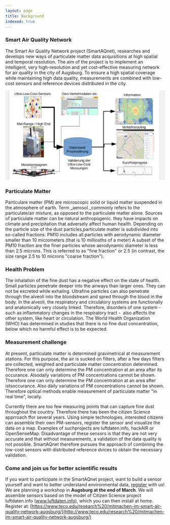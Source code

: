 ```yaml
---
layout: page
title: Background
indexed: true
---
```


### Smart Air Quality Network

The Smart Air Quality Network project (SmartAQnet), researches and develops new
ways of particulate matter data acquisitions at high spatial and temporal
resolution. The aim of the project is to implement an intelligent, very
high-resolution and yet cost-effective measuring network for air quality in the
city of Augsburg. To ensure a high spatial coverage while maintaining high data
quality, measurements are combined with low-cost sensors and reference devices
distributed in the city.

![dataflow in the SmartAQnet](/assets/img/project-images/Projekt%20SAQN%20Mitmachen_1.png)

### Particulate Matter

Particulare matter (PM) are microscopic solid or liquid matter suspended in the atmosphere of earth. Term _aerosol _commonly refers to the particulate/air mixture, as opposed to the particulate matter alone. Sources of particulate matter can be natural anthropogenic. they have impacts on climate and precipitation that adversely affect human health. Depending on the particle size of the dust particles,particulate matter is subdivided into so-called fractions: PM10 includes all particles with aerodynamic diameter smaller than 10 micrometers (that is 10 milliosths of a meter) A subset of the PM10 fraction are the finer particles whose aerodynamic diameter is less than 2.5 microns. This is referred to as "fine fraction" or 2.5 (in contrast, the size range 2.5 to 10 microns "coarse fraction").

### Health Problem

The inhalation of the fine dust has a negative effect on the state of health. Small particles penetrate deeper into the airways than larger ones. They can not be excreted while exhaling. Ultrafine particles can also penetrate through the alveoli into the bloodstream and spred through the blood in the body. In the alveoli, the respiratory and circulatory systems are functionally and anatomically very closely linked. Therefore, disorders of one system - such as inflammatory changes in the respiratory tract -  also affects the other system, like heart or circulation. The World Health Organization (WHO) has determined in studies that there is no fine dust concentration, below which no harmful effect is to be expected.

### Measurement challenge

At present, particulate matter is determined gravimetrical at measurement stations. For this purpose, the air is sucked on filters, after a few days filters are collected, weighted and particulate matter concentration determined. Therefore one can only determine the PM concentration at an area after its occurance. Alsodaily variations of PM concentrations cannot be shown. Therefore one can only determine the PM concentration at an area after istsoccurance. Also daily variations of PM concentrations cannot be shown. Therefore optical methods enable measurement of particulate matter "in real time", locally.

Currently there are too few measuring points that can capture fine dust throughout the country. Therefore there has been the citizen Science apprroach ffor several years. Using simple technologies, interested citizens can assemble their own PM-sensors, register the sensor and visualize the data on a map. Examples of suchprojects are luftdaten.info, hackAIR or OpenSenseMap. Disadvantage of these sensors is that they are not very accurate and that without measurements, a validation of the data quality is not possible. SmartAQnet therefore pursues the approach of combining the low-cost sensors with distributed reference dvices to obtain the necessary validation.

### Come and join us for better scientific results

If you want to participate in the SmartAQnet project, want to build a sensor yourself and want to better understand environmental data, [register](http://www.lists.kit.edu/sympa/subscribe/feinstaub) with us!
We are planning a workshop in **Augsburg at the end of March**. We will assemble sensors based on the model of Citizen Science project luftdaten.info (www.luftdaten.info), which you can then install at home.
Register at: [https://www.teco.edu/research%20/mitmachen-im-smart-air-quality-network-augsburg/](http://www.teco.edu/research%20/mitmachen-im-smart-air-quality-network-augsburg/)